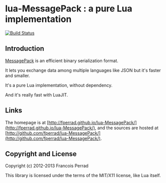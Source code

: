 
lua-MessagePack : a pure Lua implementation
===========================================

[![Build Status](https://travis-ci.org/fperrad/lua-MessagePack.png)](https://travis-ci.org/fperrad/lua-MessagePack)

Introduction
------------

[MessagePack](http://msgpack.org/) is an efficient binary serialization format.

It lets you exchange data among multiple languages like JSON but it's faster and smaller.

It's a pure Lua implementation, without dependency.

And it's really fast with LuaJIT.

Links
-----

The homepage is at [http://fperrad.github.io/lua-MessagePack/](http://fperrad.github.io/lua-MessagePack/),
and the sources are hosted at [http://github.com/fperrad/lua-MessagePack/](http://github.com/fperrad/lua-MessagePack/).

Copyright and License
---------------------

Copyright (c) 2012-2013 Francois Perrad

This library is licensed under the terms of the MIT/X11 license, like Lua itself.

